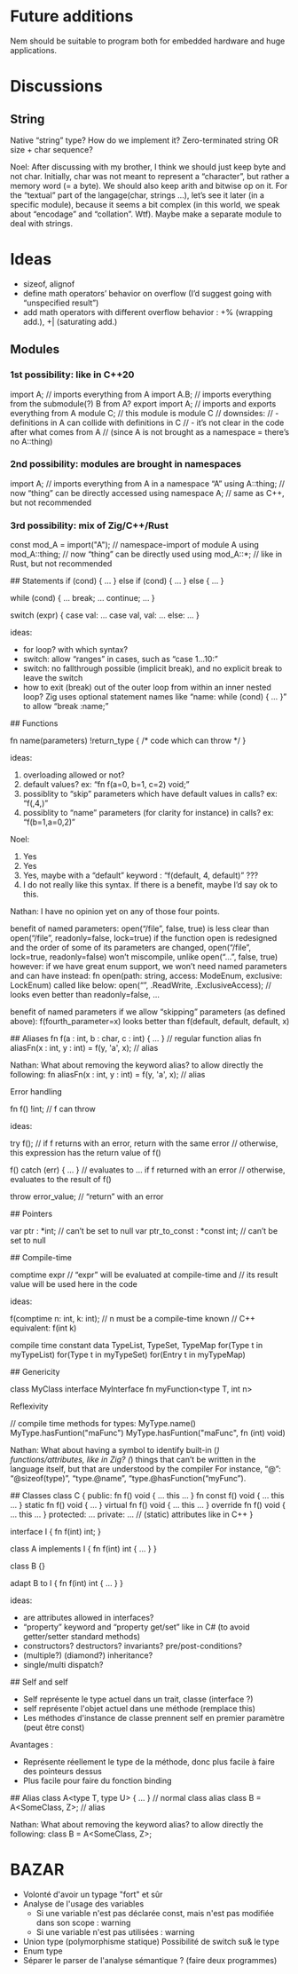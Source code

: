 
# Future additions
Nem should be suitable to program both for embedded hardware and huge applications.

# Discussions

## String
Native “string” type? How do we implement it? Zero-terminated string OR size + char sequence?

Noel: After discussing with my brother, I think we should just keep byte and not char. Initially, char was not meant to represent a “character”, but rather a memory word (= a byte). We should also keep arith and bitwise op on it. For the “textual” part of the langage(char, strings …), let’s see it later (in a specific module), because it seems a bit complex (in this world, we speak about  “encodage” and “collation”. Wtf). Maybe make a separate module to deal with strings.

# Ideas
- sizeof, alignof
- define math operators’ behavior on overflow (I’d suggest going with “unspecified result”)
- add math operators with different overflow behavior : +% (wrapping add.), +| (saturating add.)

## Modules

### 1st possibility: like in C++20
import A;        // imports everything from A 
import A.B;      // imports everything from the submodule(?) B from A?
export import A; // imports and exports everything from A
module C;        // this module is module C
// downsides:
// - definitions in A can collide with definitions in C
// - it’s not clear in the code after what comes from A
//   (since A is not brought as a namespace = there’s no A::thing)

### 2nd possibility: modules are brought in namespaces
import A;          // imports everything from A in a namespace “A”
using A::thing;    // now “thing” can be directly accessed
using namespace A; // same as C++, but not recommended

### 3rd possibility: mix of Zig/C++/Rust
const mod_A = import("A"); // namespace-import of module A
using mod_A::thing;        // now “thing” can be directly used
using mod_A::*;            // like in Rust, but not recommended

## Statements
if (cond) { … } else if (cond) { … } else { … }

while (cond) { … break; … continue; … }

switch (expr) { case val: … case val, val: … else: … }

ideas:
- for loop? with which syntax?
- switch: allow “ranges” in cases, such as “case 1…10:”
- switch: no fallthrough possible (implicit break), and no explicit break to leave the switch
- how to exit (break) out of the outer loop from within an inner nested loop?
  Zig uses optional statement names like “name: while (cond) { … }” to allow “break :name;”

## Functions

fn name(parameters) !return_type { /* code which can throw */ }

ideas:
1. overloading allowed or not?
2. default values? ex: “fn f(a=0, b=1, c=2) void;”
3. possiblity to “skip” parameters which have default values in calls? ex: “f(,4,)”
4. possiblity to “name” parameters (for clarity for instance) in calls? ex: “f(b=1,a=0,2)”

Noel:
1. Yes
2. Yes
3. Yes, maybe with a “default” keyword : “f(default, 4, default)” ???
4. I do not really like this syntax. If there is a benefit, maybe I’d say ok to this.

Nathan: I have no opinion yet on any of those four points.

benefit of named parameters:
open(“/file”, false, true) is less clear than open(“/file”, readonly=false, lock=true)
if the function open is redesigned and the order of some of its parameters are changed, open(“/file”, lock=true, readonly=false) won’t miscompile, unlike open(“...”, false, true)
however:
if we have great enum support, we won’t need named parameters and can have instead:
	fn open(path: string, access: ModeEnum, exclusive: LockEnum) called like below:
	open(“”, .ReadWrite, .ExclusiveAccess); // looks even better than readonly=false, …

benefit of named parameters if we allow “skipping” parameters (as defined above):
f(fourth_parameter=x) looks better than f(default, default, default, x)

## Aliases
fn f(a : int, b : char, c : int) { … } // regular function
alias fn aliasFn(x : int, y : int) = f(y, 'a', x); // alias

Nathan: What about removing the keyword alias? to allow directly the following:
fn aliasFn(x : int, y : int) = f(y, 'a', x); // alias

Error handling

fn f() !int; // f can throw

ideas:

try f(); // if f returns with an error, return with the same error
         // otherwise, this expression has the return value of f()

f() catch (err) { … } // evaluates to … if f returned with an error
                      // otherwise, evaluates to the result of f()

throw error_value; // “return” with an error

## Pointers

var ptr : *int; // can’t be set to null
var ptr_to_const : *const int; // can’t be set to null

## Compile-time

comptime expr // “expr” will be evaluated at compile-time and
              // its result value will be used here in the code

ideas:

f(comptime n: int, k: int); // n must be a compile-time known
                            // C++ equivalent: f<int n>(int k)

compile time constant data
TypeList, TypeSet, TypeMap
for(Type t in myTypeList)
for(Type t in myTypeSet)
for(Entry t in myTypeMap)

## Genericity

class MyClass<type T>
interface MyInterface<type T>
fn myFunction<type T, int n>

Reflexivity

// compile time methods for types:
MyType.name()
MyType.hasFuntion("maFunc")
MyType.hasFuntion("maFunc", fn (int) void)

Nathan: What about having a symbol to identify built-in (*) functions/attributes, like in Zig?
(*) things that can’t be written in the language itself, but that are understood by the compiler
For instance, “@”: “@sizeof(type)”, “type.@name”, “type.@hasFunction(“myFunc”).

## Classes
class C
{
public:
  fn f() void { … this … }
  fn const f() void { … this … }
  static fn f() void { … }
  virtual fn f() void { … this … }
  override fn f() void { … this … }
protected: …
private: …
  // (static) attributes like in C++
}

interface I
{
  fn f(int) int;
}

class A implements I
{
  fn f(int) int { … }
}

class B {}

adapt B to I
{
  fn f(int) int { … }
}

ideas:
- are attributes allowed in interfaces?
- “property” keyword and “property get/set” like in C# (to avoid getter/setter standard methods)
- constructors? destructors? invariants? pre/post-conditions?
- (multiple?) (diamond?) inheritance?
- single/multi dispatch?

## Self and self
- Self représente le type actuel dans un trait, classe (interface ?)
- self représente l'objet actuel dans une méthode (remplace this)
- Les méthodes d'instance de classe prennent self en premier paramètre (peut être const)    

Avantages :
- Représente réellement le type de la méthode, donc plus facile à faire des pointeurs dessus
- Plus facile pour faire du fonction binding

## Alias
class A<type T, type U> { … } // normal class
alias class B<type Z> = A<SomeClass, Z>; // alias

Nathan: What about removing the keyword alias? to allow directly the following:
class B<type Z> = A<SomeClass, Z>;



# BAZAR
- Volonté d'avoir un typage "fort" et sûr
- Analyse de l'usage des variables
	- Si une variable n'est pas déclarée const, mais n'est pas modifiée dans son scope : warning
	- Si une variable n'est pas utilisées : warning
- Union type (polymorphisme statique)
	Possibilité de switch su& le type
- Enum type
- Séparer le parser de l'analyse sémantique ? (faire deux programmes)